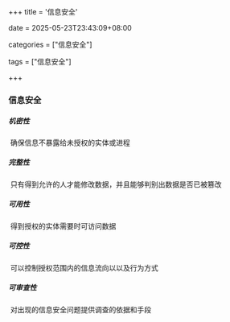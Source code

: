 +++
title = '信息安全'

date = 2025-05-23T23:43:09+08:00

categories = ["信息安全"]

tags = ["信息安全"]

+++



### 信息安全



##### 机密性

​	确保信息不暴露给未授权的实体或进程

##### 完整性

​	只有得到允许的人才能修改数据，并且能够判别出数据是否已被篡改

##### 可用性

​	得到授权的实体需要时可访问数据

##### 可控性

​	可以控制授权范围内的信息流向以以及行为方式

##### 可审查性

​	对出现的信息安全问题提供调查的依据和手段



